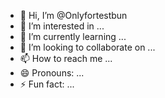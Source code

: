 - 👋 Hi, I’m @Onlyfortestbun
- 👀 I’m interested in ...
- 🌱 I’m currently learning ...
- 💞️ I’m looking to collaborate on ...
- 📫 How to reach me ...
- 😄 Pronouns: ...
- ⚡ Fun fact: ...

<!---
Onlyfortestbun/Onlyfortestbun is a ✨ special ✨ repository because its `README.md` (this file) appears on your GitHub profile.
You can click the Preview link to take a look at your changes.
--->
